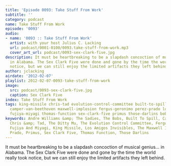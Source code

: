 ```yaml
---
title: 'Episode 0093: Take Stuff From Work'
subtitle: ''
category: podcast
name: Take Stuff From Work
episode: '0093'
audio:
- name: '0093 :: Take Stuff From Work'
  artist: with your host Julius C. Lacking
  url: podcast/0001-0100/0093.take-stuff-from-work.mp3
  cover_art_url: podcast/0093-sex-clark-five.jpg
description: It must be heartbreaking to be a slapdash concoction of musical genius…
  in Alabama. The Sex Clark Five were done and gone by the time the world really took
  notice, but we can still enjoy the limited artifacts they left behind.
author: jclacking
airdate: '2012-02-07'
playlist: 2012-02-07-0093-take-stuff-from-work
image:
  src: podcast/0093-sex-clark-five.jpg
  caption: Sex Clark Five
index: Take Stuff From Work
tags: king-missile chris-tad evolution-control-committee built-to-spill ditty-mu andre-williams-sadies
  camper-van-beethoven maxwell-implosion fergus-geronimo perez-prado los-amigos-invisibles
  fujiya-miyagi thomas-function sex-clark-five primus those-darlins bobs
keywords: Andre Williams &amp; The Sadies, The Bobs, Built To Spill, Camper Van Beethoven,
  Chris &amp; Tad, The Ditty Mu, The Evolution Control Committee, Fergus &amp; Geronimo,
  Fujiya And Miyagi, King Missile, Los Amigos Invisibles, The Maxwell Implosion, Perez
  Prado, Primus, Sex Clark Five, Thomas Function, Those Darlins
---
```

It must be heartbreaking to be a slapdash concoction of musical genius… in Alabama. The Sex Clark Five were done and gone by the time the world really took notice, but we can still enjoy the limited artifacts they left behind.
